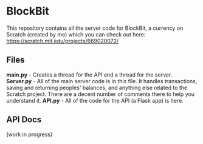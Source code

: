 # BlockBit
This repository contains all the server code for BlockBit, a currency on Scratch (created by me) which you can check out here:
https://scratch.mit.edu/projects/669020072/

## Files
**main.py** - Creates a thread for the API and a thread for the server.
**Server.py** - All of the main server code is in this file. It handles transactions, saving and returning peoples' balances, and anything else related to the Scratch project. There are a decent number of comments there to help you understand it.
**API.py** - All of the code for the API (a Flask app) is here.

## API Docs
(work in progress)
